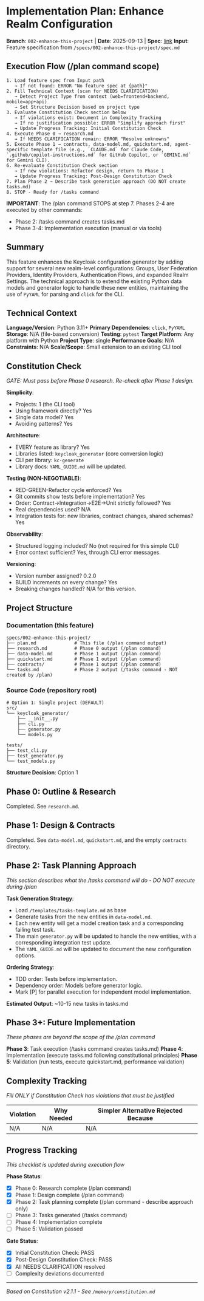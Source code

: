 # Implementation Plan: Enhance Realm Configuration

**Branch**: `002-enhance-this-project` | **Date**: 2025-09-13 | **Spec**: [link](./spec.md)
**Input**: Feature specification from `/specs/002-enhance-this-project/spec.md`

## Execution Flow (/plan command scope)
```
1. Load feature spec from Input path
   → If not found: ERROR "No feature spec at {path}"
2. Fill Technical Context (scan for NEEDS CLARIFICATION)
   → Detect Project Type from context (web=frontend+backend, mobile=app+api)
   → Set Structure Decision based on project type
3. Evaluate Constitution Check section below
   → If violations exist: Document in Complexity Tracking
   → If no justification possible: ERROR "Simplify approach first"
   → Update Progress Tracking: Initial Constitution Check
4. Execute Phase 0 → research.md
   → If NEEDS CLARIFICATION remain: ERROR "Resolve unknowns"
5. Execute Phase 1 → contracts, data-model.md, quickstart.md, agent-specific template file (e.g., `CLAUDE.md` for Claude Code, `.github/copilot-instructions.md` for GitHub Copilot, or `GEMINI.md` for Gemini CLI).
6. Re-evaluate Constitution Check section
   → If new violations: Refactor design, return to Phase 1
   → Update Progress Tracking: Post-Design Constitution Check
7. Plan Phase 2 → Describe task generation approach (DO NOT create tasks.md)
8. STOP - Ready for /tasks command
```

**IMPORTANT**: The /plan command STOPS at step 7. Phases 2-4 are executed by other commands:
- Phase 2: /tasks command creates tasks.md
- Phase 3-4: Implementation execution (manual or via tools)

## Summary
This feature enhances the Keycloak configuration generator by adding support for several new realm-level configurations: Groups, User Federation Providers, Identity Providers, Authentication Flows, and expanded Realm Settings. The technical approach is to extend the existing Python data models and generator logic to handle these new entities, maintaining the use of `PyYAML` for parsing and `click` for the CLI.

## Technical Context
**Language/Version**: Python 3.11+
**Primary Dependencies**: `click`, `PyYAML`
**Storage**: N/A (file-based conversion)
**Testing**: `pytest`
**Target Platform**: Any platform with Python
**Project Type**: single
**Performance Goals**: N/A
**Constraints**: N/A
**Scale/Scope**: Small extension to an existing CLI tool

## Constitution Check
*GATE: Must pass before Phase 0 research. Re-check after Phase 1 design.*

**Simplicity**:
- Projects: 1 (the CLI tool)
- Using framework directly? Yes
- Single data model? Yes
- Avoiding patterns? Yes

**Architecture**:
- EVERY feature as library? Yes
- Libraries listed: `keycloak_generator` (core conversion logic)
- CLI per library: `kc-generate`
- Library docs: `YAML_GUIDE.md` will be updated.

**Testing (NON-NEGOTIABLE)**:
- RED-GREEN-Refactor cycle enforced? Yes
- Git commits show tests before implementation? Yes
- Order: Contract→Integration→E2E→Unit strictly followed? Yes
- Real dependencies used? N/A
- Integration tests for: new libraries, contract changes, shared schemas? Yes

**Observability**:
- Structured logging included? No (not required for this simple CLI)
- Error context sufficient? Yes, through CLI error messages.

**Versioning**:
- Version number assigned? 0.2.0
- BUILD increments on every change? Yes
- Breaking changes handled? N/A for this version.

## Project Structure

### Documentation (this feature)
```
specs/002-enhance-this-project/
├── plan.md              # This file (/plan command output)
├── research.md          # Phase 0 output (/plan command)
├── data-model.md        # Phase 1 output (/plan command)
├── quickstart.md        # Phase 1 output (/plan command)
├── contracts/           # Phase 1 output (/plan command)
└── tasks.md             # Phase 2 output (/tasks command - NOT created by /plan)
```

### Source Code (repository root)
```
# Option 1: Single project (DEFAULT)
src/
└── keycloak_generator/
    ├── __init__.py
    ├── cli.py
    ├── generator.py
    └── models.py

tests/
├── test_cli.py
├── test_generator.py
└── test_models.py
```

**Structure Decision**: Option 1

## Phase 0: Outline & Research
Completed. See `research.md`.

## Phase 1: Design & Contracts
Completed. See `data-model.md`, `quickstart.md`, and the empty `contracts` directory.

## Phase 2: Task Planning Approach
*This section describes what the /tasks command will do - DO NOT execute during /plan*

**Task Generation Strategy**:
- Load `/templates/tasks-template.md` as base
- Generate tasks from the new entities in `data-model.md`.
- Each new entity will get a model creation task and a corresponding failing test task.
- The main `generator.py` will be updated to handle the new entities, with a corresponding integration test update.
- The `YAML_GUIDE.md` will be updated to document the new configuration options.

**Ordering Strategy**:
- TDD order: Tests before implementation.
- Dependency order: Models before generator logic.
- Mark [P] for parallel execution for independent model implementation.

**Estimated Output**: ~10-15 new tasks in tasks.md

## Phase 3+: Future Implementation
*These phases are beyond the scope of the /plan command*

**Phase 3**: Task execution (/tasks command creates tasks.md)
**Phase 4**: Implementation (execute tasks.md following constitutional principles)
**Phase 5**: Validation (run tests, execute quickstart.md, performance validation)

## Complexity Tracking
*Fill ONLY if Constitution Check has violations that must be justified*

| Violation | Why Needed | Simpler Alternative Rejected Because |
|-----------|------------|-------------------------------------|
| N/A       | N/A        | N/A                                 |


## Progress Tracking
*This checklist is updated during execution flow*

**Phase Status**:
- [x] Phase 0: Research complete (/plan command)
- [x] Phase 1: Design complete (/plan command)
- [x] Phase 2: Task planning complete (/plan command - describe approach only)
- [ ] Phase 3: Tasks generated (/tasks command)
- [ ] Phase 4: Implementation complete
- [ ] Phase 5: Validation passed

**Gate Status**:
- [x] Initial Constitution Check: PASS
- [x] Post-Design Constitution Check: PASS
- [x] All NEEDS CLARIFICATION resolved
- [ ] Complexity deviations documented

---
*Based on Constitution v2.1.1 - See `/memory/constitution.md`*
